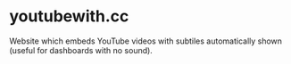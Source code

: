 # youtubewith.cc
Website which embeds YouTube videos with subtiles automatically shown (useful for dashboards with no sound).
